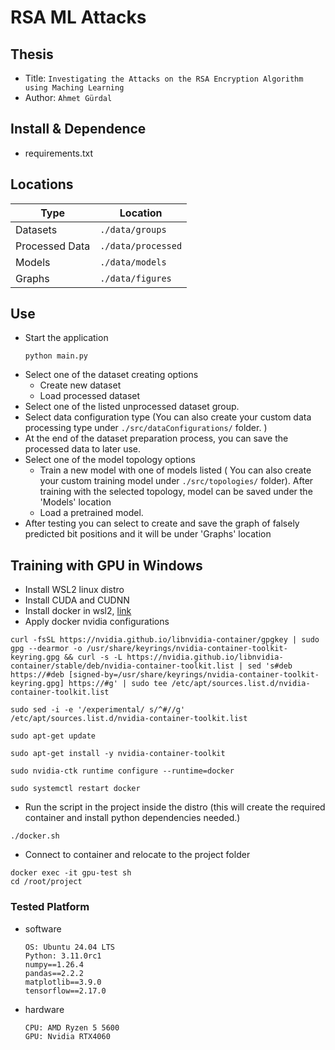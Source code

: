 RSA ML Attacks
===
## Thesis
- Title:  `Investigating the Attacks on the RSA Encryption Algorithm using Maching Learning`
- Author:  `Ahmet Gürdal`
<!-- - Paper: [https://arxiv.org/abs/xx]() -->

## Install & Dependence
- requirements.txt

## Locations
| Type | Location |
| ---  | ---      |
| Datasets | `./data/groups` |
| Processed Data | `./data/processed` |
| Models | `./data/models` |
| Graphs | `./data/figures` |

## Use
- Start the application 
  ```
  python main.py
  ```
- Select one of the dataset creating options
  - Create new dataset
  - Load processed dataset
- Select one of the listed unprocessed dataset group.
- Select data configuration type (You can also create your custom data processing type under `./src/dataConfigurations/` folder. )
- At the end of the dataset preparation process, you can save the processed data to later use.
- Select one of the model topology options
  - Train a new model with one of models listed ( You can also create your custom training model under `./src/topologies/` folder). After training with the selected topology, model can be saved under the 'Models' location
  - Load a pretrained model.
- After testing you can select to create and save the graph of falsely predicted bit positions and it will be under 'Graphs' location

## Training with GPU in Windows
- Install WSL2 linux distro
- Install CUDA and CUDNN
- Install docker in wsl2, [link](https://docs.docker.com/engine/install/ubuntu/)
- Apply docker nvidia configurations
```
curl -fsSL https://nvidia.github.io/libnvidia-container/gpgkey | sudo gpg --dearmor -o /usr/share/keyrings/nvidia-container-toolkit-keyring.gpg && curl -s -L https://nvidia.github.io/libnvidia-container/stable/deb/nvidia-container-toolkit.list | sed 's#deb https://#deb [signed-by=/usr/share/keyrings/nvidia-container-toolkit-keyring.gpg] https://#g' | sudo tee /etc/apt/sources.list.d/nvidia-container-toolkit.list

sudo sed -i -e '/experimental/ s/^#//g' /etc/apt/sources.list.d/nvidia-container-toolkit.list

sudo apt-get update

sudo apt-get install -y nvidia-container-toolkit

sudo nvidia-ctk runtime configure --runtime=docker

sudo systemctl restart docker
```
- Run the script in the project inside the distro (this will create the required container and install python dependencies needed.)
```
./docker.sh
```
- Connect to container and relocate to the project folder
```
docker exec -it gpu-test sh
cd /root/project
```

<!-- ## Pretrained model
| Model | Download |
| ---     | ---   |
| Model-1 | [download]() |
| Model-2 | [download]() |
| Model-3 | [download]() |

## Code Details -->

### Tested Platform
- software
  ```
  OS: Ubuntu 24.04 LTS
  Python: 3.11.0rc1
  numpy==1.26.4
  pandas==2.2.2
  matplotlib==3.9.0
  tensorflow==2.17.0
  ```
- hardware
  ```
  CPU: AMD Ryzen 5 5600
  GPU: Nvidia RTX4060 
  ```
<!-- ### Hyper parameters
```
```
  
## License -->

